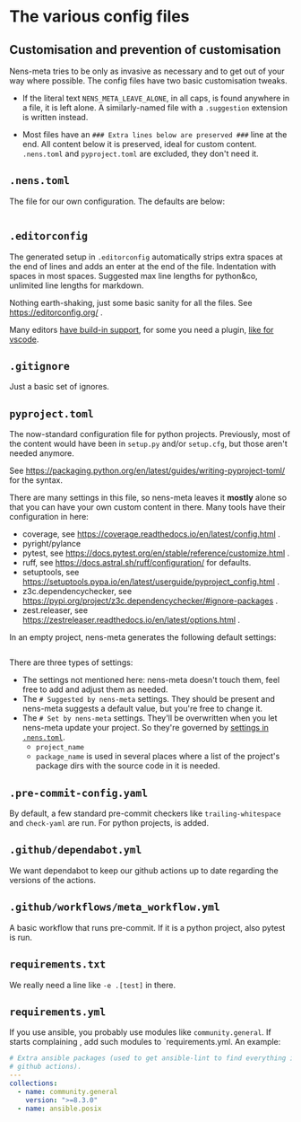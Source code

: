 # The various config files


## Customisation and prevention of customisation

Nens-meta tries to be only as invasive as necessary and to get out of your way where possible. The config files have two basic customisation tweaks.

- If the literal text `NENS_META_LEAVE_ALONE`, in all caps, is found anywhere in a file, it is left alone. A similarly-named file with a `.suggestion` extension is written instead.

- Most files have an `### Extra lines below are preserved ###` line at the end. All content below it is preserved, ideal for custom content. `.nens.toml` and `pyproject.toml` are excluded, they don't need it.


## `.nens.toml`

The file for our own configuration. The defaults are below:

```{literalinclude} nens_toml_example.toml
```

## `.editorconfig`

The generated setup in `.editorconfig` automatically strips extra spaces at the end of lines and adds an enter at the end of the file. Indentation with spaces in most spaces. Suggested max line lengths for python&co, unlimited line lengths for markdown.

Nothing earth-shaking, just some basic sanity for all the files. See https://editorconfig.org/ .

Many editors [have build-in support](https://editorconfig.org/#pre-installed), for some you need a plugin, [like for vscode](https://marketplace.visualstudio.com/items?itemName=EditorConfig.EditorConfig).


## `.gitignore`

Just a basic set of ignores.


## `pyproject.toml`

The now-standard configuration file for python projects. Previously, most of the content would have been in `setup.py` and/or `setup.cfg`, but those aren't needed anymore.

See https://packaging.python.org/en/latest/guides/writing-pyproject-toml/ for the syntax.

There are many settings in this file, so nens-meta leaves it **mostly** alone so that you can have your own custom content in there. Many tools have their configuration in here:

- coverage, see https://coverage.readthedocs.io/en/latest/config.html .
- pyright/pylance
- pytest, see https://docs.pytest.org/en/stable/reference/customize.html .
- ruff, see https://docs.astral.sh/ruff/configuration/ for defaults.
- setuptools, see https://setuptools.pypa.io/en/latest/userguide/pyproject_config.html .
- z3c.dependencychecker, see https://pypi.org/project/z3c.dependencychecker/#ignore-packages .
- zest.releaser, see https://zestreleaser.readthedocs.io/en/latest/options.html .

In an empty project, nens-meta generates the following default settings:

```{literalinclude} pyproject_toml_example.toml
```

There are three types of settings:

- The settings not mentioned here: nens-meta doesn't touch them, feel free to add and adjust them as needed.
- The `# Suggested by nens-meta` settings. They should be present and nens-meta suggests a default value, but you're free to change it.
- The `# Set by nens-meta` settings. They'll be overwritten when you let nens-meta update your project. So they're governed by [settings in `.nens.toml`](config-files.md#nenstoml).
  - `project_name`
  - `package_name` is used in several places where a list of the project's package dirs with the source code in it is needed.


## `.pre-commit-config.yaml`

By default, a few standard pre-commit checkers like `trailing-whitespace` and `check-yaml` are run. For python projects, [](tools.md#ruff) is added.


## `.github/dependabot.yml`

We want dependabot to keep our github actions up to date regarding the versions of the actions.


## `.github/workflows/meta_workflow.yml`

A basic workflow that runs pre-commit. If it is a python project, also pytest is run.


## `requirements.txt`

We really need a line like `-e .[test]` in there.


## `requirements.yml`

If you use ansible, you probably use modules like `community.general`. If [](tools.md#ansible-lint) starts complaining , add such modules to `requirements.yml. An example:

```yaml
# Extra ansible packages (used to get ansible-lint to find everything in
# github actions).
---
collections:
  - name: community.general
    version: ">=8.3.0"
  - name: ansible.posix
```

